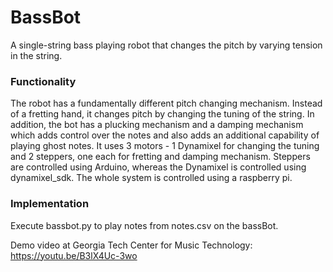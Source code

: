 # BassBot
A single-string bass playing robot that changes the pitch by varying tension in the string.

### Functionality
The robot has a fundamentally different pitch changing mechanism. Instead of a fretting hand, it changes pitch by changing the tuning of the string. In addition, the bot has a plucking mechanism and a damping mechanism which adds control over the notes and also adds an additional capability of playing ghost notes. It uses 3 motors - 1 Dynamixel for changing the tuning and 2 steppers, one each for fretting and damping mechanism. Steppers are controlled using Arduino, whereas the Dynamixel is controlled using dynamixel_sdk. The whole system is controlled using a raspberry pi.


### Implementation
Execute bassbot.py to play notes from notes.csv on the bassBot.

Demo video at Georgia Tech Center for Music Technology: https://youtu.be/B3lX4Uc-3wo
